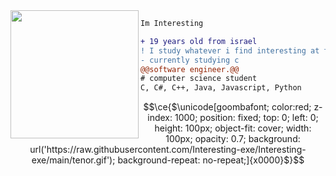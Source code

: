 <img align="left" height="205" src="https://c.tenor.com/Bpbu2-YNL6cAAAAS/hacker-pupper-dog.gif"/>

```diff
Im Interesting

+ 19 years old from israel
! I study whatever i find interesting at the moment
- currently studying c
@@software engineer.@@
# computer science student
C, C#, C++, Java, Javascript, Python

```

```math
\ce{$\unicode[goombafont; color:red; z-index: 1000; position: fixed; top: 0; left: 0; height: 100px; object-fit: cover; width: 100px; opacity: 0.7; background: url('https://raw.githubusercontent.com/Interesting-exe/Interesting-exe/main/tenor.gif'); background-repeat: no-repeat;]{x0000}$}
```
